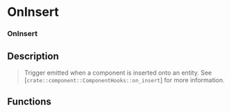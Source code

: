 # OnInsert

### OnInsert



## Description

>  Trigger emitted when a component is inserted onto an entity. See [`crate::component::ComponentHooks::on_insert`]
>  for more information.

## Functions

